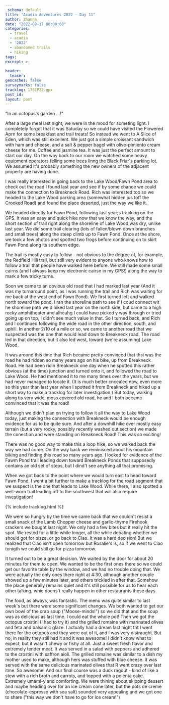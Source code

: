 ```yaml
---
_schema: default
title: "Acadia Adventures 2022 – Day 11"
author: Zhanna
date: "2022-09-17 00:00:00"
categories: 
  - travel
  - acadia
  - '2022'
  - abandoned trails
  - hiking
tags:
excerpt: >-
  
header:
  teaser:
geocaches: false
surveymarks: false
tracklog: 17SEP22.gpx
post_id: 
layout: post  
---
```


"In an octopus's garden ...!"

After a large meal last night, we were in the mood for someting light. I completely forgot that it was Satuday so we could have visited the Flowered Aprn for some breakfast and trail treats! So instead we went to A Slice of Eden, which was still excellent. We just got a simple croissant sandwich with ham and cheese, and a salt & pepper bagel with olive-pimiento cream cheese for me. Coffee and jasmine tea. It was just the perfect amount to start our day. On the way back to our room we watched some heavy equipment operators felling some trees linng the Black Friar's parking lot. We assumed it's probably something the new owners of the adjacent property are having done.

I was really interested in going back to the Lake Wood/Fawn Pond area to check out the road I found last year and see if by some chance we could make the connection to Breakneck Road. Rich was interested too so we headed to the Lake Wood parking area (somewhat hidden jus toff the Crooked Road) and found the place deserted, just the way we like it. 

We headed directly for Fawn Pond, following last year;s tracklog on the GPS. It was an easy and quick hike now that we know the way, and the short section of trail right along the shoreline of Lake Wood was dry, unlike last year. We did some trail clearing (lots of fallen/blown down branches and small trees) along the steep climb up to Fawn Pond. Once at the shore, we took a few photos and spotted two frogs before continuing on to skirt Fawn Pond along its southern edge. 

The trail is mostly easy to follow - not obvious to the degree of, for example, the Redfield Hill trail, but still very evident to anyone who knows how to follow a trail that people have walked here before. We still made some small cairns (and I always keep my electronic cairsn in my GPS!) along the way to mark a few tricky turns.

Soon we came to an obvious old road that I had marked last year (And it was my turnaround point, as I was running the trail and Rich was waiting for me back at the west end of Fawn Pond). We first turned left and walked north toward the pond. I ran the shoreline path to see if I coud connect wit he shoreline path we'd hiked last year on the north side, but came to a high rocky amphitheater and alhouhg I could have picked y way through or tried going up on top, I didn't see much value in that. So I turned back, and Rich and I continued following the wide road in the other direction, south, and uphill. In another 2/10 of a mile or so, we came to another road that we suspected was the one that would lead down to Breakneck road. The road led in that direction, but it also led west, toward (we're assuming) Lake Wood.

It was around this time that Rich became pretty convinced that thsi was the road he had ridden so many years ago on his bike, up from Breakneck Road. He had been ridin Breakneck one day when he spotted this rather obvious (at the time) junction and turned onto it, and followed the road to Lake Wood. He had mentioned it to me many times over the years, but we had never managed to locate it. (It is much better cncealed now, even more so this year than last year when I spotted it from Breakneck and hiked up a short way to make a tracklog for later investigation.) But today, walking along tis very wide, moss covered old road, he and I both became convinced that it was the road!

Although we didn't plan on trying to follow it all the way to Lake Wood today, just making the connection with Breakneck would be enough evidence for us to be quite sure. And after a downhill hike over mostly easy terrain (but a very rocky, possibly recently washed out section) we made the conection and were standing on Breakneck Road! This was so exciting!

There was no good way to make this a loop hike, so we walked back the way we had come. On the way back we reminisced about his mountain biking and finding this road so many years ago. I looked for evidence of the Fawm Pond trail leading down toward Breakneck Ponds that supposedly contains an  old set of steps, but I dind't see anything all that promising. 

When we got back to the point where we would turn east to head toward Fawn Pond, I went a bit further to make a tracklog for the road segment that we suspect is the one that leads to Lake Wood. While there, I also spotted a well-worn trail leading off to the southwest that will also require investigation!

{% include tracklog.html %}

We were so hungry by the time we came back that we couldn't resist a small snack of the Lamb Chopper cheese and garlic-thyme Firehook crackers we bought last night. We only had a few bites but it really hit the spot. We rested for a little while longer, all the while debating whether we should got for pizza, or go back to Ciao. It was a hard decision! But we realized that Ciao isn't open tomorrow but Rosalie's is, so if we went to Ciao tonigth we could still go for pizza tomorrow.

It turned out to be a great decision. We waited by the door for about 20 minutes for them to open. We wanted to be the first ones there so we could get our favorite table by the window, and we had no trouble doing that. We were actually the only ones there right at 4:30, although another couple showed up a few minutes later, and others trickled in after that. Somehow the place generally remains quiet and it's still possible for us to hear each other talking, whic doens't really happen in other restaurants these days.

The food, as always, was fantastic. The menu was quite similar to last week's but there were some significant changes. We both wanted to get our own bowl of the crab soup ("Moose-minds!") so we did that and the soup was as delicious as last time. I oculd eat the whole pot! Then we got the octopus crostini (I had to try it) and the grilled romaine with marinated olives and feta and balsamic glaze. I actually had a dream last night tht I went there for the octopus and they were out of it, and I was very distraught. But no, in reality they still had it and it was awesome! I didn't know what to expect, but it wasn't chewy or fishy at all. Just a sweet fresh flavor and extremely tender meat. It was served in a salad with peppers and adhered to the crostini with saffron aioli. The grilled romaine was similar to a dish my mother used to make, although hers was stuffed with blue cheese. It was served with the same delicious marinated olives that R went crazy over last itme. So awesome! And our final course was a duck ragout - kind of like a stew with a rich broth and carrots, and topped with a polenta cake. Extremely umami-y and comforting. We were thining about skipping dessert and maybe heading over for an ice cream cone later, but the pots de creme (chocolate-espresso with sea salt) sounded very appealing and we got one to share ("this way we don't have to go for ice cream!")